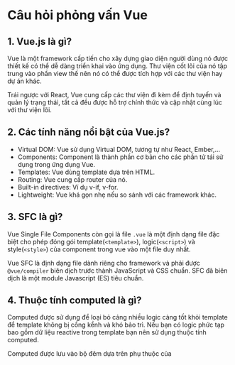 # Câu hỏi phỏng vấn Vue

## 1. Vue.js là gì?

Vue là một framework cấp tiến cho xây dựng giao diện người dùng nó được thiết kế có thể dễ dàng triển khai vào ứng dụng. Thư viện cốt lõi của nó tập trung vào phần view thế nên nó có thể được tích hợp với các thư viện hay dự án khác.

Trái ngược với React, Vue cung cấp các thư viện đi kèm để định tuyến và quản lý trạng thái, tất cả đều được hỗ trợ chính thức và cập nhật cùng lúc với thư viện lõi.

## 2. Các tính năng nổi bật của Vue.js?

* Virtual DOM: Vue sử dụng Virtual DOM, tương tự như React, Ember,...
* Components: Component là thành phần cơ bản cho các phần tử tái sử dụng trong ứng dụng Vue.
* Templates: Vue dùng template dựa trên HTML.
* Routing: Vue cung cấp router của nó.
* Built-in directives: Ví dụ v-if, v-for.
* Lightweight: Vue khá gọn nhẹ nếu so sánh với các framework khác.

## 3. SFC là gì?

Vue Single File Components còn gọi là file `.vue` là một định dạng file đặc biệt cho phép đóng gói template(`<template>`), logic(`<script>`) và style(`<style>`) của component trong vue vào một file duy nhất.

Vue SFC là định dạng file dành riêng cho framework và phải được `@vue/compiler` biên dịch trước thành JavaScript và CSS chuẩn. SFC đã biên dịch là một module Javascript (ES) tiêu chuẩn.

## 4. Thuộc tính computed là gì?

Computed được sử dụng để loại bỏ cảng nhiều logic càng tốt khỏi template để template không bị cồng kềnh và khó bảo trì. Nếu bạn có logic phức tạp bao gồm dữ liệu reactive trong template bạn nên sử dụng thuộc tính computed.

Computed được lưu vào bộ đêm dựa trên phụ thuộc của 